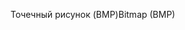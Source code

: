 <span data-ttu-id="5964d-101">Точечный рисунок (BMP)</span><span class="sxs-lookup"><span data-stu-id="5964d-101">Bitmap (BMP)</span></span>